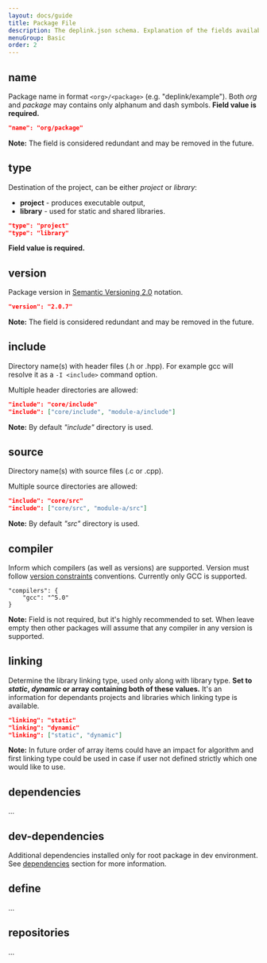 ```yaml
---
layout: docs/guide
title: Package File
description: The deplink.json schema. Explanation of the fields available in the package file.
menuGroup: Basic
order: 2
---
```


name
----

Package name in format `<org>/<package>` (e.g. "deplink/example"). Both *org* and *package* may contains only alphanum and dash symbols. **Field value is required.**

```json
"name": "org/package"
```

**Note:** The field is considered redundant and may be removed in the future.

type
----

Destination of the project, can be either *project* or *library*:

- **project** - produces executable output,
- **library** - used for static and shared libraries.

```json
"type": "project"
"type": "library"
```

**Field value is required.**

version
-------

Package version in [Semantic Versioning 2.0](https://semver.org) notation.

```json
"version": "2.0.7"
```

**Note:** The field is considered redundant and may be removed in the future.


include
-------

Directory name(s) with header files (.h or .hpp). For example gcc will resolve it as a `-I <include>` command option.

Multiple header directories are allowed:

```json
"include": "core/include"
"include": ["core/include", "module-a/include"]
```

**Note:** By default *"include"* directory is used.

source
------

Directory name(s) with source files (.c or .cpp).

Multiple source directories are allowed:

```json
"include": "core/src"
"include": ["core/src", "module-a/src"]
```

**Note:** By default *"src"* directory is used.

compiler
--------

Inform which compilers (as well as versions) are supported. Version must follow [version constraints](/docs/guide/version-constraints) conventions. Currently only GCC is supported.

```
"compilers": {
    "gcc": "^5.0"
}
```

**Note:** Field is not required, but it's highly recommended to set. When leave empty then other packages will assume that any compiler in any version is supported.

linking
-------

Determine the library linking type, used only along with library type. **Set to *static*, *dynamic* or array containing both of these values.** It's an information for dependants projects and libraries which linking type is available.

```json
"linking": "static"
"linking": "dynamic"
"linking": ["static", "dynamic"]
```

**Note:** In future order of array items could have an impact for algorithm and first linking type could be used in case if user not defined strictly which one would like to use.

dependencies
------------

...


dev-dependencies
----------------

Additional dependencies installed only for root package in dev environment. See [dependencies](#dependencies) section for more information.

define
------

...


repositories
------------

...
